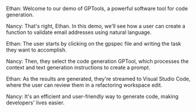 Ethan: Welcome to our demo of GPTools, a powerful software tool for code generation.

Nancy: That's right, Ethan. In this demo, we'll see how a user can create a function to validate email addresses using natural language.

Ethan: The user starts by clicking on the gpspec file and writing the task they want to accomplish.

Nancy: Then, they select the code generation GPTool, which processes the context and text generation instructions to create a prompt.

Ethan: As the results are generated, they're streamed to Visual Studio Code, where the user can review them in a refactoring workspace edit.

Nancy: It's an efficient and user-friendly way to generate code, making developers' lives easier.
